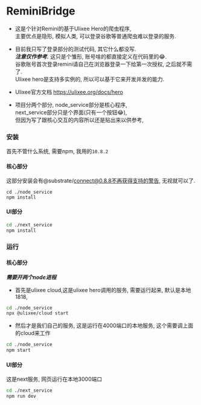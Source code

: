 # ReminiBridge

- 这是个针对Remini的基于Ulixee Hero的爬虫程序,     
主要优点是隐形, 模拟人类, 可以登录谷歌等普通爬虫难以登录的服务.    

- 目前我只写了登录部分的测试代码, 其它什么都没写.     
***注意仅作参考.***   这只是个雏形, 账号啥的都直接定义在代码里的😂.    
谷歌账号首次登录remini请自己在浏览器登录一下给第一次授权, 之后就不需了.    
Ulixee hero是支持多实例的, 所以可以基于它来开发并发的能力.    

- Ulixee官方文档 https://ulixee.org/docs/hero

- 项目分两个部分, node_service部分是核心程序,     
next_service部分只是个界面(只有一个按钮😂),    
但因为写了跟核心交互的内容所以还是贴出来以供参考,    

### 安装
首先不管什么系统, 需要npm, 我用的`10.8.2`

#### 核心部分
这部分安装会有@substrate/connect@0.8.8不再获得支持的警告, 无视就可以了.  
```shell
cd ./node_service
npm install
```
#### UI部分
```bash
cd ./next_service
npm install
```


### 运行

#### 核心部分
***需要开两个node进程***    
- 首先是ulixee cloud,这是ulixee hero调用的服务, 需要运行起来, 默认是本地1818,    
```bash
cd ./node_service
npx @ulixee/cloud start
```
- 然后才是我们自己的服务, 这是运行在4000端口的本地服务, 这个需要调上面的cloud来工作
```bash
cd ./node_service
npm start
```

#### UI部分 
这是next服务, 网页运行在本地3000端口
```bash
cd ./next_service
npm run dev
```